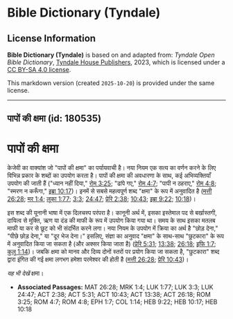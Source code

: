 # Bible Dictionary (Tyndale)

## License Information

**Bible Dictionary (Tyndale)** is based on and adapted from: _Tyndale Open Bible Dictionary_, [Tyndale House Publishers](https://tyndaleopenresources.com/), 2023, which is licensed under a [CC BY-SA 4.0 license](https://creativecommons.org/licenses/by-sa/4.0/legalcode.en).

This markdown version (created `2025-10-20`) is provided under the same license.



--------------------------------

## पापों की क्षमा (id: 180535)

पापों की क्षमा
==============

केजेवी का वाक्यांश जो "पापों की क्षमा" का पर्यायवाची है। नया नियम एक सत्य का वर्णन करने के लिए विभिन्न प्रकार के शब्दों का उपयोग करता है। पापों की क्षमा की अवधारणा के साथ, कई अभिव्यक्तियाँ उपयोग की जाती हैं ("ध्यान नहीं दिया," [रोम 3:25](https://ref.ly/Rom3:25); "ढांपे गए," [रोम 4:7](https://ref.ly/Rom4:7); "पापी न ठहराए," [रोम 4:8](https://ref.ly/Rom4:8); "स्मरण न करूँगा," [इब्रा 10:17](https://ref.ly/Heb10:17))। इनमें से सबसे महत्वपूर्ण शब्द "क्षमा" के रूप में अनुवादित है ([मत्ती 26:28](https://ref.ly/Matt26:28); [मर 1:4](https://ref.ly/Mark1:4); [लूका 1:77](https://ref.ly/Luke1:77); [3:3](https://ref.ly/Luke3:3); [24:47](https://ref.ly/Luke24:47); [प्रेरि 2:38](https://ref.ly/Acts2:38); [10:43](https://ref.ly/Acts10:43); [इब्रा 9:22](https://ref.ly/Heb9:22); [10:18](https://ref.ly/Heb10:18))।

इस शब्द की यूनानी भाषा में एक दिलचस्प परंपरा है। कानूनी अर्थ में, इसका इस्तेमाल पद से बर्खास्तगी, दायित्व से मुक्ति, ऋण या दंड की माफी के रूप में उपयोग किया गया था। समय के साथ इसका मतलब माफी या कर से छूट को भी संदर्भित करने लगा। नया नियम के उपयोग में क्रिया का अर्थ है "छोड़ देना," "पीछे छोड़ देना," या "दूर भेज देना।" इसलिए, संज्ञा का अनुवाद "क्षमा" के साथ\-साथ "छुटकारा" के रूप में अनुवादित किया जा सकता है (और अक्सर किया जाता है) ([प्रेरि 5:31](https://ref.ly/Acts5:31); [13:38](https://ref.ly/Acts13:38); [26:18](https://ref.ly/Acts26:18); [इफि 1:7](https://ref.ly/Eph1:7); [कुलु 1:14](https://ref.ly/Col1:14))। जबकि क्षमा को मानव और दिव्य दोनों स्तरों पर प्रयोग किया जा सकता है, "छुटकारा" शब्द द्वारा इंगित की गई क्षमा लगभग हमेशा परमेश्वर की होती है ([मत्ती 26:28](https://ref.ly/Matt26:28); [प्रेरि 10:43](https://ref.ly/Acts10:43))।

*यह भी देखें* क्षमा।

* **Associated Passages:** MAT 26:28; MRK 1:4; LUK 1:77; LUK 3:3; LUK 24:47; ACT 2:38; ACT 5:31; ACT 10:43; ACT 13:38; ACT 26:18; ROM 3:25; ROM 4:7; ROM 4:8; EPH 1:7; COL 1:14; HEB 9:22; HEB 10:17; HEB 10:18

